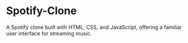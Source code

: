 # Spotify-Clone
A Spotify clone built with HTML, CSS, and JavaScript, offering a familiar user interface for streaming music.
